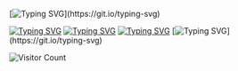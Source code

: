 [![Typing SVG](https://readme-typing-svg.herokuapp.com?color=%23F72E0C&size=36&lines=HI+I'm+AJAY+O+S;Software+Engineer+from+Kerala;Open+Source+Software+Developer;Nice+to+meet+you..!)](https://git.io/typing-svg)

[![Typing SVG](https://readme-typing-svg.herokuapp.com?color=%23F72E0C&size=36&lines=HI+I'm+AJAY+O+S)](https://git.io/typing-svg)
[![Typing SVG](https://readme-typing-svg.herokuapp.com?color=%23F72E0C&size=36&lines=Software+Engineer+from+Kerala)](https://git.io/typing-svg)
[![Typing SVG](https://readme-typing-svg.herokuapp.com?color=%23F72E0C&size=36&lines=+Open+Source+Software+Developer)](https://git.io/typing-svg)
[![Typing SVG](https://readme-typing-svg.herokuapp.com?color=%23F72E0C&size=36&lines=Nice+to+meet+you..!)](https://git.io/typing-svg)

![Visitor Count](https://profile-counter.glitch.me/{Ajay-o-s}/count.svg)
